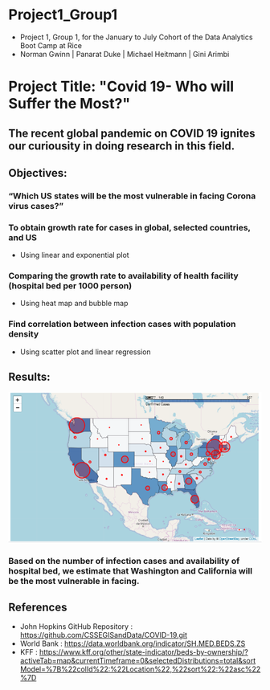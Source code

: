 # Project1_Group1
* Project 1, Group 1, for the January to July Cohort of the Data Analytics Boot Camp at Rice
* Norman Gwinn | Panarat Duke | Michael Heitmann | Gini Arimbi


# Project Title: "Covid 19- Who will Suffer the Most?"

## The recent global pandemic on COVID 19 ignites our curiousity in doing research in this field. 

## Objectives:
### “Which US states will be the most vulnerable in facing Corona virus cases?”
### To obtain growth rate for cases in global, selected countries, and US 
 * Using linear and exponential plot
### Comparing the growth rate to availability of health facility (hospital bed per 1000 person) 
 * Using heat map and bubble map
### Find correlation between infection cases with population density 
 * Using scatter plot and linear regression 

## Results:

![](MapCasesState.PNG)

### Based on the number of infection cases and availability of hospital bed, we estimate that Washington and California will be the most vulnerable in facing. 


## References
* John Hopkins GitHub Repository : https://github.com/CSSEGISandData/COVID-19.git
* World Bank : https://data.worldbank.org/indicator/SH.MED.BEDS.ZS
* KFF : https://www.kff.org/other/state-indicator/beds-by-ownership/?activeTab=map&currentTimeframe=0&selectedDistributions=total&sortModel=%7B%22colId%22:%22Location%22,%22sort%22:%22asc%22%7D



